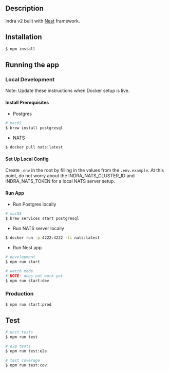 ## Description

Indra v2 built with [Nest](https://github.com/nestjs/nest) framework.

## Installation

```bash
$ npm install
```

## Running the app

### Local Development

Note: Update these instructions when Docker setup is live.

#### Install Prerequisites

- Postgres
```bash
# macOS
$ brew install postgresql
```

- NATS
```bash
$ docker pull nats:latest
```

#### Set Up Local Config

Create `.env` in the root by filling in the values from the `.env.example`. At this point, do not worry about the INDRA_NATS_CLUSTER_ID and INDRA_NATS_TOKEN for a local NATS server setup.

#### Run App

- Run Postgres locally
```bash
# macOS
$ brew services start postgresql
```

- Run NATS server locally
```bash
$ docker run -p 4222:4222 -ti nats:latest
```

- Run Nest app
```bash
# development
$ npm run start

# watch mode
# NOTE: does not work yet
$ npm run start:dev
```

### Production

```bash
$ npm run start:prod
```

## Test

```bash
# unit tests
$ npm run test

# e2e tests
$ npm run test:e2e

# test coverage
$ npm run test:cov
```